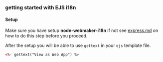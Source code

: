 ### getting started with EJS i18n

#### Setup

Make sure you have setup **node-webmaker-i18n** if not see [express.md](./express.md) on how to do this step before you proceed.

After the setup you will be able to use `gettext` in your `ejs` template file.

``` html
<%- gettext("View as Web App") %>
```
